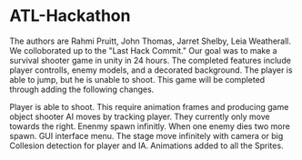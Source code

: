 # ATL-Hackathon
The authors are Rahmi Pruitt, John Thomas, Jarret Shelby, Leia Weatherall. We colloborated up to the "Last Hack Commit." Our goal was
to make a survival shooter game in unity in 24 hours. The completed features include player controlls, enemy models, and a decorated 
background. The player is able to jump, but he is unable to shoot. This game will be completed through adding the following changes.

Player is able to shoot. This require animation frames and producing game object shooter
AI moves by tracking player. They currently only move towards the right.
Enenmy spawn infinitly. When one enemy dies two more spawn.
GUI interface menu.
The stage move infinitely with camera or big
Collesion detection for player and IA.
Animations added to all the Sprites.
